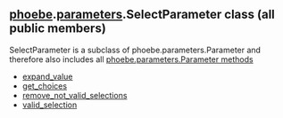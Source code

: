 ## [phoebe](phoebe.md).[parameters](phoebe.parameters.md).SelectParameter class (all public members)

SelectParameter is a subclass of phoebe.parameters.Parameter and therefore also includes all [phoebe.parameters.Parameter methods](phoebe.parameters.Parameter.md)

* [expand_value](phoebe.parameters.SelectParameter.expand_value.md)
* [get_choices](phoebe.parameters.SelectParameter.get_choices.md)
* [remove_not_valid_selections](phoebe.parameters.SelectParameter.remove_not_valid_selections.md)
* [valid_selection](phoebe.parameters.SelectParameter.valid_selection.md)
